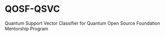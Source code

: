 # QOSF-QSVC

Quantum Support Vector Classifier for Quantum Open Source Foundation Mentorship Program
